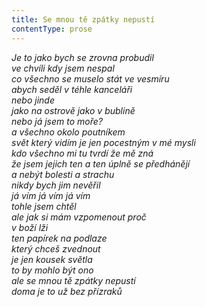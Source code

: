 ```yaml
---
title: Se mnou tě zpátky nepustí
contentType: prose
---
```


<section>

_Je to jako bych se zrovna probudil  
ve chvíli kdy jsem nespal  
co všechno se muselo stát ve vesmíru  
abych seděl v téhle kanceláři  
nebo jinde  
jako na ostrově jako v bublině  
nebo já jsem to moře?  
a všechno okolo poutníkem  
svět který vidím je jen pocestným v mé mysli  
kdo všechno mi tu tvrdí že mě zná  
že jsem jejich ten a ten úplně se předhánějí  
a nebýt bolesti a strachu  
nikdy bych jim nevěřil  
já vím já vím já vím  
tohle jsem chtěl  
ale jak si mám vzpomenout proč  
v boží lži  
ten papírek na podlaze  
který chceš zvednout  
je jen kousek světla  
to by mohlo být ono  
ale se mnou tě zpátky nepustí  
doma je to už bez přízraků_

</section>
